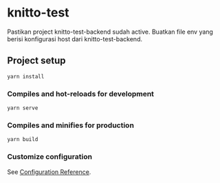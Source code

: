 # knitto-test
Pastikan project knitto-test-backend sudah active.
Buatkan file env yang berisi konfigurasi host dari knitto-test-backend.

## Project setup
```
yarn install
```

### Compiles and hot-reloads for development
```
yarn serve
```

### Compiles and minifies for production
```
yarn build
```

### Customize configuration
See [Configuration Reference](https://cli.vuejs.org/config/).
